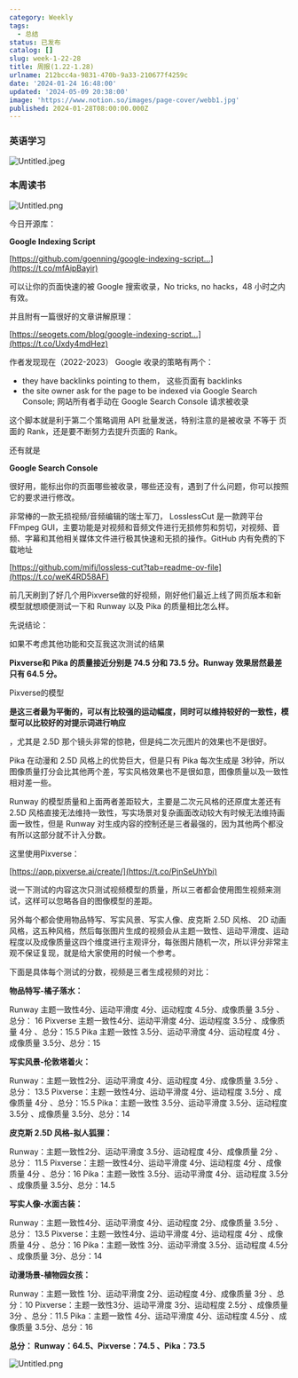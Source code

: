 ```yaml
---
category: Weekly
tags:
  - 总结
status: 已发布
catalog: []
slug: week-1-22-28
title: 周报(1.22-1.28)
urlname: 212bcc4a-9831-470b-9a33-210677f4259c
date: '2024-01-24 16:48:00'
updated: '2024-05-09 20:38:00'
image: 'https://www.notion.so/images/page-cover/webb1.jpg'
published: 2024-01-28T08:00:00.000Z
---
```


### 英语学习


![Untitled.jpeg](https://prod-files-secure.s3.us-west-2.amazonaws.com/5d24fe63-e567-4804-86f9-9fdc62e13082/13f89310-e18e-4344-b5f8-95c58ff07f1e/Untitled.jpeg?X-Amz-Algorithm=AWS4-HMAC-SHA256&X-Amz-Content-Sha256=UNSIGNED-PAYLOAD&X-Amz-Credential=ASIAZI2LB4665FILTUMC%2F20250407%2Fus-west-2%2Fs3%2Faws4_request&X-Amz-Date=20250407T053940Z&X-Amz-Expires=3600&X-Amz-Security-Token=IQoJb3JpZ2luX2VjEN3%2F%2F%2F%2F%2F%2F%2F%2F%2F%2FwEaCXVzLXdlc3QtMiJIMEYCIQDP2KmOhWIg%2Bqf44shOSa%2BE%2F9vXkZuydPS75MFK3222PwIhAOLxgo5B4b99x0gjTZxYysC5zP3HPnPXdEk9YnfB1U50Kv8DCFYQABoMNjM3NDIzMTgzODA1IgwWN8WXmktfURO6GBkq3APqw4FbWfeMph38no1%2Fs0qpi10KHbORKqJLJOmUci%2F2kVdwY9aowZd1EOYo9%2FHD0aF8sDs2eqWo0gdgOZ69lFaRhRXYKQ5NX0La2NYSBcGDsfz3pYGLQ3OY%2Fduj0agrZmOKI%2BTKSwzlz3CHLd123CCk71QqTy80SxhG98prwlOsSRehOgLzf8OEKfQlCWzAUl3VClAuYcFMZ1Y4bWYTPu8xiAsu0Xcz3G5grczhtabm7iFpL%2BW8DwUYWm%2FY3ED%2BvawiIVHiVgH1XAaX%2Fluzidjmro24rfI6on2gTZ4C3Tns8su1jGSzLuOuLjGg31hYYmC4c0K%2B4GMUgdTnQqw1FcWZ191SDpdMYedPuhTBTy84Kwip1wAybJLBuozmJxzxsccHMhA9%2BrWNFLh%2BPhWSljY%2FEPTkAVDbCE5O8%2F7Bc5MFiFyz8PIO3swLTH7bsyDx3mKBmBIAUHHEUY6WQwJnH0czT%2FDbEk7xGluDx6w6PbaYvSiAOnki9IEwwPDYpfrqaCp%2B5RYWTk%2FXb4XDRXR3eM%2BvQlwVUbWPuTY4LkAqroJ3t1heL6hTFVYuJdDAJWKnCyE7R4lvNDCBt70FL7XCn8KP70jR2QKC6dE0n59KEwvxmMfeLvTryw9dyR96ZjD6ts2%2FBjqkAcEVEnfQAOJTbrRz5yU3r4ibdf9XF6ud%2Fz%2B7G72r9o0WTgmFPRPJ0U%2FNnjG%2BKH8Jn3gcGdqbT%2FabiJsdrr8xYlYH83wBcHGX9RLnbArAV11ZDjVvK0dhjpIYUjLOmn3CizDpuiPWGfUkBG4Js21ZzaW4Dhgl2aZk%2Byd6zxY1Qf8JrVIquCZfNjpYmibMLmFHyaUYCRS4oJPRim69qSIcIqYwgBR%2B&X-Amz-Signature=fced4c67802edff9cfc7af0343dfded921a711965c4e5b70bed78d1aecd9159c&X-Amz-SignedHeaders=host&x-id=GetObject)


### 本周读书


![Untitled.png](https://prod-files-secure.s3.us-west-2.amazonaws.com/5d24fe63-e567-4804-86f9-9fdc62e13082/4230a01f-03e6-45a7-9f78-5892b7e77e85/Untitled.png?X-Amz-Algorithm=AWS4-HMAC-SHA256&X-Amz-Content-Sha256=UNSIGNED-PAYLOAD&X-Amz-Credential=ASIAZI2LB4665FILTUMC%2F20250407%2Fus-west-2%2Fs3%2Faws4_request&X-Amz-Date=20250407T053940Z&X-Amz-Expires=3600&X-Amz-Security-Token=IQoJb3JpZ2luX2VjEN3%2F%2F%2F%2F%2F%2F%2F%2F%2F%2FwEaCXVzLXdlc3QtMiJIMEYCIQDP2KmOhWIg%2Bqf44shOSa%2BE%2F9vXkZuydPS75MFK3222PwIhAOLxgo5B4b99x0gjTZxYysC5zP3HPnPXdEk9YnfB1U50Kv8DCFYQABoMNjM3NDIzMTgzODA1IgwWN8WXmktfURO6GBkq3APqw4FbWfeMph38no1%2Fs0qpi10KHbORKqJLJOmUci%2F2kVdwY9aowZd1EOYo9%2FHD0aF8sDs2eqWo0gdgOZ69lFaRhRXYKQ5NX0La2NYSBcGDsfz3pYGLQ3OY%2Fduj0agrZmOKI%2BTKSwzlz3CHLd123CCk71QqTy80SxhG98prwlOsSRehOgLzf8OEKfQlCWzAUl3VClAuYcFMZ1Y4bWYTPu8xiAsu0Xcz3G5grczhtabm7iFpL%2BW8DwUYWm%2FY3ED%2BvawiIVHiVgH1XAaX%2Fluzidjmro24rfI6on2gTZ4C3Tns8su1jGSzLuOuLjGg31hYYmC4c0K%2B4GMUgdTnQqw1FcWZ191SDpdMYedPuhTBTy84Kwip1wAybJLBuozmJxzxsccHMhA9%2BrWNFLh%2BPhWSljY%2FEPTkAVDbCE5O8%2F7Bc5MFiFyz8PIO3swLTH7bsyDx3mKBmBIAUHHEUY6WQwJnH0czT%2FDbEk7xGluDx6w6PbaYvSiAOnki9IEwwPDYpfrqaCp%2B5RYWTk%2FXb4XDRXR3eM%2BvQlwVUbWPuTY4LkAqroJ3t1heL6hTFVYuJdDAJWKnCyE7R4lvNDCBt70FL7XCn8KP70jR2QKC6dE0n59KEwvxmMfeLvTryw9dyR96ZjD6ts2%2FBjqkAcEVEnfQAOJTbrRz5yU3r4ibdf9XF6ud%2Fz%2B7G72r9o0WTgmFPRPJ0U%2FNnjG%2BKH8Jn3gcGdqbT%2FabiJsdrr8xYlYH83wBcHGX9RLnbArAV11ZDjVvK0dhjpIYUjLOmn3CizDpuiPWGfUkBG4Js21ZzaW4Dhgl2aZk%2Byd6zxY1Qf8JrVIquCZfNjpYmibMLmFHyaUYCRS4oJPRim69qSIcIqYwgBR%2B&X-Amz-Signature=77645199091749c51f3410bdc8262f82c5fdd2b5396bc4a728c8a74b61c2a5a7&X-Amz-SignedHeaders=host&x-id=GetObject)


今日开源库：


**Google Indexing Script**


[https://github.com/goenning/google-indexing-script…](https://t.co/mfAipBayir)


可以让你的页面快速的被 Google 搜索收录，No tricks, no hacks，48 小时之内有效。

并且附有一篇很好的文章讲解原理：


[https://seogets.com/blog/google-indexing-script…](https://t.co/Uxdy4mdHez)


作者发现现在（2022-2023） Google 收录的策略有两个：

- they have backlinks pointing to them， 这些页面有 backlinks
- the site owner ask for the page to be indexed via Google Search Console; 网站所有者手动在 Google Search Console 请求被收录

这个脚本就是利于第二个策略调用 API 批量发送，特别注意的是被收录 不等于 页面的 Rank，还是要不断努力去提升页面的 Rank。

还有就是


**Google Search Console**


很好用，能标出你的页面哪些被收录，哪些还没有，遇到了什么问题，你可以按照它的要求进行修改。


非常棒的一款无损视频/音频编辑的瑞士军刀， LosslessCut 是一款跨平台 FFmpeg GUI，主要功能是对视频和音频文件进行无损修剪和剪切，对视频、音频、字幕和其他相关媒体文件进行极其快速和无损的操作。GitHub 内有免费的下载地址


[https://github.com/mifi/lossless-cut?tab=readme-ov-file](https://t.co/weK4RD58AF)


前几天刷到了好几个用Pixverse做的好视频，刚好他们最近上线了网页版本和新模型就想顺便测试一下和 Runway 以及 Pika 的质量相比怎么样。

先说结论：

如果不考虑其他功能和交互我这次测试的结果


**Pixverse和 Pika 的质量接近分别是 74.5 分和 73.5 分。Runway 效果居然最差只有 64.5 分。**


Pixverse的模型


**是这三者最为平衡的，可以有比较强的运动幅度，同时可以维持较好的一致性，模型可以比较好的对提示词进行响应**


，尤其是 2.5D 那个镜头非常的惊艳，但是纯二次元图片的效果也不是很好。

Pika 在动漫和 2.5D 风格上的优势巨大，但是只有 Pika 每次生成是 3秒钟，所以图像质量打分会比其他两个差，写实风格效果也不是很如意，图像质量以及一致性相对差一些。

Runway 的模型质量和上面两者差距较大，主要是二次元风格的还原度太差还有 2.5D 风格直接无法维持一致性，写实场景对复杂画面改动较大有时候无法维持画面一致性，但是 Runway 对生成内容的控制还是三者最强的，因为其他两个都没有所以这部分就不计入分数。

这里使用Pixverse：


[https://app.pixverse.ai/create/](https://t.co/PjnSeUhYbi)


说一下测试的内容这次只测试视频模型的质量，所以三者都会使用图生视频来测试，这样可以忽略各自的图像模型的差距。

另外每个都会使用物品特写、写实风景、写实人像、皮克斯 2.5D 风格、 2D 动画风格，这五种风格，然后每张图片生成的视频会从主题一致性、运动平滑度、运动程度以及成像质量这四个维度进行主观评分，每张图片随机一次，所以评分非常主观不保证复现，就是给大家使用的时候一个参考。

下面是具体每个测试的分数，视频是三者生成视频的对比：


**物品特写-橘子落水：**


Runway   主题一致性4分、运动平滑度 4分、运动程度 4.5分、成像质量 3.5分 、总分： 16
Pixverse 主题一致性4分、运动平滑度 4分、运动程度 3.5分 、成像质量 4分 、总分：15.5
Pika 主题一致性 3.5分、运动平滑度 4分、运动程度 4分 、成像质量 3.5分、总分：15


**写实风景-伦敦塔着火：**


Runway：主题一致性2分、运动平滑度 4分、运动程度 4分、成像质量 3.5分 、总分： 13.5
Pixverse：主题一致性4分、运动平滑度 4分、运动程度 3.5分 、成像质量 4分 、总分：15.5
Pika：主题一致性 3.5分、运动平滑度 3.5分、运动程度 3.5分 、成像质量 3.5分、总分：14


**皮克斯 2.5D 风格-拟人狐狸：**


Runway：主题一致性2分、运动平滑度 3.5分、运动程度 4分、成像质量 2分 、总分： 11.5
Pixverse：主题一致性4分、运动平滑度 4分、运动程度 4分 、成像质量 4分 、总分：16
Pika：主题一致性 3.5分、运动平滑度 4分、运动程度 3.5分 、成像质量 3.5分、总分：14.5


**写实人像-水面古装：**


Runway：主题一致性4分、运动平滑度 4分、运动程度 2分、成像质量 3.5分 、总分： 13.5
Pixverse：主题一致性4分、运动平滑度 4分、运动程度 4分 、成像质量 4分 、总分：16
Pika：主题一致性 3分、运动平滑度 3.5分、运动程度 4.5分 、成像质量 3分、总分：14


**动漫场景-植物园女孩：**


Runway：主题一致性 1分、运动平滑度 2分、运动程度 4分、成像质量 3分 、总分：10
Pixverse：主题一致性3分、运动平滑度 3分、运动程度 2.5分 、成像质量 3分 、总分：11.5
Pika：主题一致性 4分、运动平滑度 4分、运动程度 4.5分 、成像质量 3.5分、总分：16


**总分： Runway：64.5、Pixverse：74.5 、Pika：73.5**


![Untitled.png](https://prod-files-secure.s3.us-west-2.amazonaws.com/5d24fe63-e567-4804-86f9-9fdc62e13082/8e04e5ad-2b05-4144-8058-53bf010acfd3/Untitled.png?X-Amz-Algorithm=AWS4-HMAC-SHA256&X-Amz-Content-Sha256=UNSIGNED-PAYLOAD&X-Amz-Credential=ASIAZI2LB4665FILTUMC%2F20250407%2Fus-west-2%2Fs3%2Faws4_request&X-Amz-Date=20250407T053940Z&X-Amz-Expires=3600&X-Amz-Security-Token=IQoJb3JpZ2luX2VjEN3%2F%2F%2F%2F%2F%2F%2F%2F%2F%2FwEaCXVzLXdlc3QtMiJIMEYCIQDP2KmOhWIg%2Bqf44shOSa%2BE%2F9vXkZuydPS75MFK3222PwIhAOLxgo5B4b99x0gjTZxYysC5zP3HPnPXdEk9YnfB1U50Kv8DCFYQABoMNjM3NDIzMTgzODA1IgwWN8WXmktfURO6GBkq3APqw4FbWfeMph38no1%2Fs0qpi10KHbORKqJLJOmUci%2F2kVdwY9aowZd1EOYo9%2FHD0aF8sDs2eqWo0gdgOZ69lFaRhRXYKQ5NX0La2NYSBcGDsfz3pYGLQ3OY%2Fduj0agrZmOKI%2BTKSwzlz3CHLd123CCk71QqTy80SxhG98prwlOsSRehOgLzf8OEKfQlCWzAUl3VClAuYcFMZ1Y4bWYTPu8xiAsu0Xcz3G5grczhtabm7iFpL%2BW8DwUYWm%2FY3ED%2BvawiIVHiVgH1XAaX%2Fluzidjmro24rfI6on2gTZ4C3Tns8su1jGSzLuOuLjGg31hYYmC4c0K%2B4GMUgdTnQqw1FcWZ191SDpdMYedPuhTBTy84Kwip1wAybJLBuozmJxzxsccHMhA9%2BrWNFLh%2BPhWSljY%2FEPTkAVDbCE5O8%2F7Bc5MFiFyz8PIO3swLTH7bsyDx3mKBmBIAUHHEUY6WQwJnH0czT%2FDbEk7xGluDx6w6PbaYvSiAOnki9IEwwPDYpfrqaCp%2B5RYWTk%2FXb4XDRXR3eM%2BvQlwVUbWPuTY4LkAqroJ3t1heL6hTFVYuJdDAJWKnCyE7R4lvNDCBt70FL7XCn8KP70jR2QKC6dE0n59KEwvxmMfeLvTryw9dyR96ZjD6ts2%2FBjqkAcEVEnfQAOJTbrRz5yU3r4ibdf9XF6ud%2Fz%2B7G72r9o0WTgmFPRPJ0U%2FNnjG%2BKH8Jn3gcGdqbT%2FabiJsdrr8xYlYH83wBcHGX9RLnbArAV11ZDjVvK0dhjpIYUjLOmn3CizDpuiPWGfUkBG4Js21ZzaW4Dhgl2aZk%2Byd6zxY1Qf8JrVIquCZfNjpYmibMLmFHyaUYCRS4oJPRim69qSIcIqYwgBR%2B&X-Amz-Signature=c2bd75119d4f4cddd4b37b1ddcf618c4c4faf216b697e51845794a9773159e10&X-Amz-SignedHeaders=host&x-id=GetObject)

